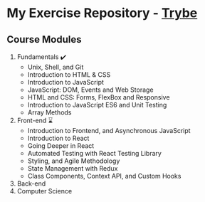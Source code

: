 # My Exercise Repository - <a href="https://www.betrybe.com/">Trybe</a>

<h2>Course Modules</h2>

<ol>
    <li> Fundamentals ✔️
        <ul>
            <li> Unix, Shell, and Git
            <li> Introduction to HTML & CSS
            <li> Introduction to JavaScript
            <li> JavaScript: DOM, Events and Web Storage
            <li> HTML and CSS: Forms, FlexBox and Responsive
            <li> Introduction to JavaScript ES6 and Unit Testing
            <li> Array Methods
        </ul>
    <li> Front-end ⌛
        <ul>
            <li> Introduction to Frontend, and Asynchronous JavaScript
            <li> Introduction to React
            <li> Going Deeper in React
            <li> Automated Testing with React Testing Library
            <li> Styling, and Agile Methodology
            <li> State Management with Redux
            <li> Class Components, Context API, and Custom Hooks
        </ul>
    <li> Back-end
    <li> Computer Science
</ol>
